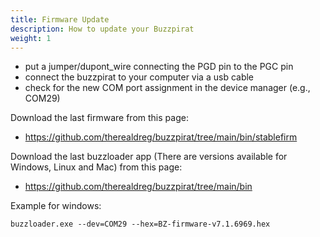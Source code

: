 ```yaml
---
title: Firmware Update
description: How to update your Buzzpirat
weight: 1
---
```


- put a jumper/dupont_wire connecting the PGD pin to the PGC pin
- connect the buzzpirat to your computer via a usb cable
- check for the new COM port assignment in the device manager (e.g., COM29)

Download the last firmware from this page: 
- https://github.com/therealdreg/buzzpirat/tree/main/bin/stablefirm

Download the last buzzloader app (There are versions available for Windows, Linux and Mac) from this page:
- https://github.com/therealdreg/buzzpirat/tree/main/bin

Example for windows:
```
buzzloader.exe --dev=COM29 --hex=BZ-firmware-v7.1.6969.hex
```

